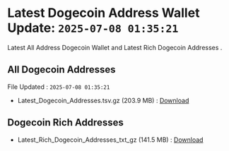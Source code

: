 # Latest Dogecoin Address Wallet Update: `2025-07-08 01:35:21`

Latest All Address Dogecoin Wallet and Latest Rich Dogecoin Addresses .

## All Dogecoin Addresses

File Updated : `2025-07-08 01:35:21`

- Latest_Dogecoin_Addresses.tsv.gz (203.9 MB) : [Download](https://github.com/Pymmdrza/Rich-Address-Wallet/releases/tag/Dogecoin)

## Dogecoin Rich Addresses

- Latest_Rich_Dogecoin_Addresses_txt_gz (141.5 MB) : [Download](https://github.com/Pymmdrza/Rich-Address-Wallet/releases/tag/Dogecoin)
